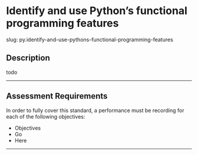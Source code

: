 
# Identify and use Python’s functional programming features

slug: py.identify-and-use-pythons-functional-programming-features

## Description
todo

---
## Assessment Requirements
In order to fully cover this standard, a performance must be recording for each of the following objectives:

- Objectives
- Go
- Here

---
